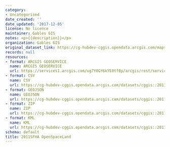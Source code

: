 ```yaml
---
category:
- Uncategorised
date_created: ''
date_updated: '2017-12-05'
license: No licence
maintainer: Gables GIS
notes: <p>{{description}}</p>
organization: Gables GIS
original_dataset_link: https://cg-hubdev-cggis.opendata.arcgis.com/maps/cggis::2011sfha-openspaceland
records: null
resources:
- format: ARCGIS GEOSERVICE
  name: ARCGIS GEOSERVICE
  url: https://services1.arcgis.com/ug7Y0GY6kYE0tf0p/arcgis/rest/services/2011SFHA_OpenSpaceLand/FeatureServer/0
- format: CSV
  name: CSV
  url: https://cg-hubdev-cggis.opendata.arcgis.com/datasets/cggis::2011sfha-openspaceland.csv?outSR=%7B%22latestWkid%22%3A2236%2C%22wkid%22%3A102658%7D
- format: GEOJSON
  name: GEOJSON
  url: https://cg-hubdev-cggis.opendata.arcgis.com/datasets/cggis::2011sfha-openspaceland.geojson?outSR=%7B%22latestWkid%22%3A2236%2C%22wkid%22%3A102658%7D
- format: ZIP
  name: ZIP
  url: https://cg-hubdev-cggis.opendata.arcgis.com/datasets/cggis::2011sfha-openspaceland.zip?outSR=%7B%22latestWkid%22%3A2236%2C%22wkid%22%3A102658%7D
- format: KML
  name: KML
  url: https://cg-hubdev-cggis.opendata.arcgis.com/datasets/cggis::2011sfha-openspaceland.kml?outSR=%7B%22latestWkid%22%3A2236%2C%22wkid%22%3A102658%7D
schema: default
title: 2011SFHA OpenSpaceLand
---
```

